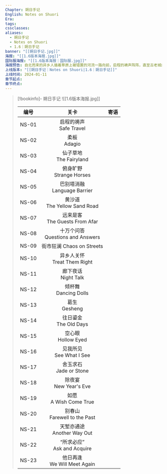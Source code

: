 ```yaml
---
Chapter: 朔日手记
English: Notes on Shuori
Era: 
tags: 
cssclasses: 
aliases:
  - 朔日手记
  - Notes on Shuori
  - 1.6｜朔日手记
banner: "[[朔日手记.jpg]]"
海报: "[[1.6版本海报.jpg]]"
国际服海报: "[[1.6版本海报｜国际服.jpg]]"
海报预告: 自北而来的异乡人循着草原上被错置的河流一路向前，启程的祷声阵阵，直至古老城门在眼前徐徐打开。入此城中，结新彩，饮美酒，一起去揭开那东方神秘术的面纱。
上线版本: "[[朔日手记｜Notes on Shuori|1.6｜朔日手记]]"
上线时间: 2024-01-11
章节起点: 
章节终点:
---
```

> [!bookinfo]- 朔日手记
> ![[1.6版本海报.jpg]]
>
> | 编号  |                 关卡                 | 寄语 |
> | :---: | :----------------------------------: | :--: |
> | NS-01 |      启程的祷声<br/>Safe Travel      |      |
> | NS-02 |           柔板<br/>Adagio            |      |
> | NS-03 |      仙子草地<br/>The Fairyland      |      |
> | NS-04 |     俯身旷野<br/>Strange Horses      |      |
> | NS-05 |   巴别塔消融<br/>Language Barrier    |      |
> | NS-06 |   黄沙道<br/>The Yellow Sand Road    |      |
> | NS-07 |  远来是客<br/>The Guests From Afar   |      |
> | NS-08 | 十万个问答<br/>Questions and Answers |      |
> | NS-09 |      街市狂澜 Chaos on Streets       |      |
> | NS-10 |   异乡人关怀<br/>Treat Them Right    |      |
> | NS-11 |       廊下夜话<br/>Night Talk        |      |
> | NS-12 |       倾杯舞<br/>Dancing Dolls       |      |
> | NS-13 |           葛生<br/>Gesheng           |      |
> | NS-14 |      往日鎏金<br/>The Old Days       |      |
> | NS-15 |        空心眼<br/>Hollow Eyed        |      |
> | NS-16 |     见我所见<br/>See What I See      |      |
> | NS-17 |      舍玉求石<br/>Jade or Stone      |      |
> | NS-18 |      除夜宴<br/>New Year's Eve       |      |
> | NS-19 |      如愿<br/>A Wish Come True       |      |
> | NS-20 |   别春山<br/>Farewell to the Past    |      |
> | NS-21 |    天堑亦通途<br/>Another Way Out    |      |
> | NS-22 |    “所求必应”<br/>Ask and Acquire    |      |
> | NS-23 |   他日再逢<br/>We Will Meet Again    |      |

